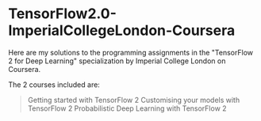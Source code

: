 # TensorFlow2.0-ImperialCollegeLondon-Coursera
Here are my solutions to the programming assignments in the "TensorFlow 2 for Deep Learning" specialization by Imperial College London on Coursera.

The 2 courses included are:
>Getting started with TensorFlow 2
>Customising your models with TensorFlow 2
>Probabilistic Deep Learning with TensorFlow 2

